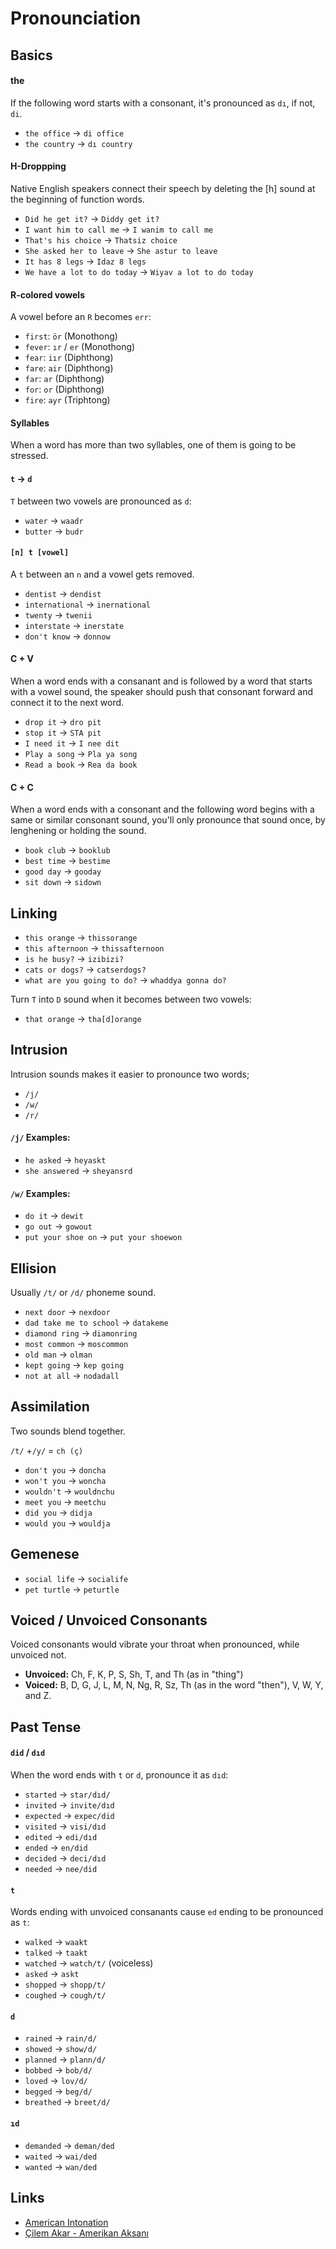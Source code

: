 # Pronounciation

## Basics

#### the

If the following word starts with a consonant, it's pronounced as `dı`, if not, `di`. 

* `the office` -> `di office`
* `the country` -> `dı country`

#### H-Droppping

Native English speakers connect their speech by deleting the [h] sound at the beginning of function words.

* `Did he get it?` -> `Diddy get it?`
* `I want him to call me` -> `I wanim to call me`
* `That's his choice` -> `Thatsiz choice`
* `She asked her to leave` -> `She astur to leave`
* `It has 8 legs` -> `Idaz 8 legs`
* `We have a lot to do today` -> `Wiyav a lot to do today`

#### R-colored vowels

A vowel before an `R` becomes `err`:

* `first`: `ör` (Monothong)
* `fever`: `ır` / `er` (Monothong)
* `fear`: `iır` (Diphthong)
* `fare`: `air` (Diphthong)
* `far`: `ar` (Diphthong)
* `for`: `or` (Diphthong)
* `fire`: `ayr` (Triphtong)

#### Syllables

When a word has more than two syllables, one of them is going to be stressed. 

#### `t` -> `d`

`T` between two vowels are pronounced as `d`:

* `water` -> `waadr`
* `butter` -> `budr`

#### `[n] t [vowel]`

A `t` between an `n` and a vowel gets removed.

* `dentist` -> `dendist` 
* `international` -> `inernational`
* `twenty` -> `twenii`
* `interstate` -> `inerstate`
* `don't know` -> `donnow`


#### C + V

When a word ends with a consanant and is followed by a word that starts with a vowel sound, the speaker should push that consonant forward and connect it to the next word. 

* `drop it` -> `dro pit`
* `stop it` -> `STA pit`
* `I need it` -> `I nee dit` 
* `Play a song` -> `Pla ya song`
* `Read a book` -> `Rea da book`

#### C + C

When a word ends with a consonant and the following word begins with a same or similar consonant sound, you'll only pronounce that sound once, by lenghening or holding the sound.

* `book club` -> `booklub`
* `best time` -> `bestime`
* `good day` -> `gooday`
* `sit down` -> `sidown`

## Linking

* `this orange` -> `thissorange`
* `this afternoon` -> `thissafternoon`
* `is he busy?`  -> `izibizi?`
* `cats or dogs?`  -> `catserdogs?`
* `what are you going to do?` -> `whaddya gonna do?`

Turn `T` into `D` sound when it becomes between two vowels:

* `that orange` -> `tha[d]orange`

## Intrusion 

Intrusion sounds makes it easier to pronounce two words;

* `/j/` 
* `/w/`
* `/r/`

#### `/j/` Examples: 


* `he asked` -> `heyaskt`
* `she answered` -> `sheyansrd`

#### `/w/` Examples:

* `do it` -> `dewit`
* `go out` -> `gowout`
* `put your shoe on` -> `put your shoewon` 

## Ellision

Usually `/t/` or `/d/` phoneme sound.

* `next door` -> `nexdoor`
* `dad take me to school` -> `datakeme` 
* `diamond ring` -> `diamonring` 
* `most common` -> `moscommon`
* `old man` -> `olman` 
* `kept going` -> `kep going` 
* `not at all` -> `nodadall`

## Assimilation

Two sounds blend together.

`/t/` +`/y/` = `ch (ç)`

* `don't you` -> `doncha`
* `won't you` -> `woncha`
* `wouldn't` -> `wouldnchu` 
* `meet you` -> `meetchu` 
* `did you` -> `didja` 
* `would you` -> `wouldja` 

## Gemenese 

* `social life` -> `socialife`
* `pet turtle` -> `peturtle`

## Voiced / Unvoiced Consonants

Voiced consonants would vibrate your throat when pronounced, while unvoiced not. 

* **Unvoiced:** Ch, F, K, P, S, Sh, T, and Th (as in "thing")
* **Voiced:** B, D, G, J, L, M, N, Ng, R, Sz, Th (as in the word "then"), V, W, Y, and Z.

## Past Tense

#### `did` / `dıd`

When the word ends with `t` or `d`, pronounce it as `dıd`:

* `started` -> `star/dıd/`
* `invited` -> `invite/dıd`
* `expected` -> `expec/did`
* `visited` -> `visi/dıd`
* `edited` -> `edi/dıd` 
* `ended` -> `en/did`
* `decided` -> `deci/dıd`
* `needed` -> `nee/did`

#### `t`

Words ending with unvoiced consanants cause `ed` ending to be pronounced as `t`:

* `walked` -> `waakt`
* `talked` -> `taakt` 
* `watched` -> `watch/t/` (voiceless)
* `asked` -> `askt` 
* `shopped` -> `shopp/t/`
* `coughed` -> `cough/t/`

#### `d`

* `rained` -> `rain/d/`
* `showed` -> `show/d/`
* `planned` -> `plann/d/`
* `bobbed` -> `bob/d/`
* `loved` -> `lov/d/`
* `begged` -> `beg/d/`
* `breathed` -> `breet/d/`

#### `ıd`

* `demanded` -> `deman/ded`
* `waited` -> `wai/ded`
* `wanted` -> `wan/ded`

## Links

* [American Intonation](https://www.youtube.com/watch?v=FStyKn4V8cE)
* [Çilem Akar - Amerikan Aksanı](https://www.youtube.com/watch?v=YOhqEAs935o)
